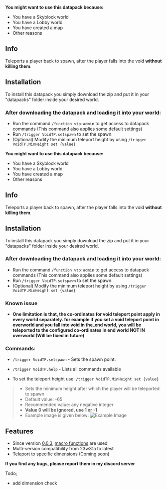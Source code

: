**You might want to use this datapack because:**
- You have a Skyblock world
- You have a Lobby world
- You have created a map
- Other reasons

## Info
Teleports a player back to spawn, after the player falls into the void **without killing them**.

## Installation
To install this datapack you simply download the zip and put it in your "datapacks" folder inside your desired world.

### After downloading the datapack and loading it into your world:
- Run the command ```/function vtp:admin``` to get access to datapack commands (This  command also applies some default settings)
- Run ```/trigger VoidTP.setspawn``` to set the spawn
- (Optional) Modify the  minimum teleport height by using ```/trigger VoidTP.MinHeight set {value}```

**You might want to use this datapack because:**
- You have a Skyblock world
- You have a Lobby world
- You have created a map
- Other reasons

## Info
Teleports a player back to spawn, after the player falls into the void **without killing them**.

## Installation
To install this datapack you simply download the zip and put it in your "datapacks" folder inside your desired world.

### After downloading the datapack and loading it into your world:
- Run the command ```/function vtp:admin``` to get access to datapack commands (This  command also applies some default settings)
- Run ```/trigger VoidTP.setspawn``` to set the spawn
- (Optional) Modify the  minimum teleport height by using ```/trigger VoidTP.MinHeight set {value}```

### Known issue
- **One limitation is that, the co-ordinates for void teleport point apply in every world separately. for example if you set a void teleport point in overworld and you fall into void in the_end world, you will be teleported to the configured co-ordinates in end world NOT IN overworld (Will be fixed in future)**

### Commands:
- ```/trigger VoidTP.setspawn``` - Sets the spawn point.

- ```/trigger VoidTP.help``` - Lists all commands available

- To set the teleport height use:
```/trigger VoidTP.MinHeight set {value}```
> - Sets the minimum height after which the player will be teleported to spawn
> - Default value: -65
> - Recommended value: any negative integer 
> - **Value 0 will be ignored, use 1 or -1**
> - Example image is given below:
![Example Image](https://cdn.modrinth.com/data/ugFrgHMM/images/f1444ff7da4d289d37f0d737d07a4aab332495ea.png)

## Features
- Since version [0.0.3](https://modrinth.com/datapack/voidtp/version/0.0.3), [macro functions](https://minecraft.wiki/w/Function_(Java_Edition)#Macros) are used
- Multi-version compatibility from 23w31a to latest
- Teleport to specific dimensions (Coming soon)

**If you find any bugs, please report them in my discord server**

Todo;
- add dimension check

